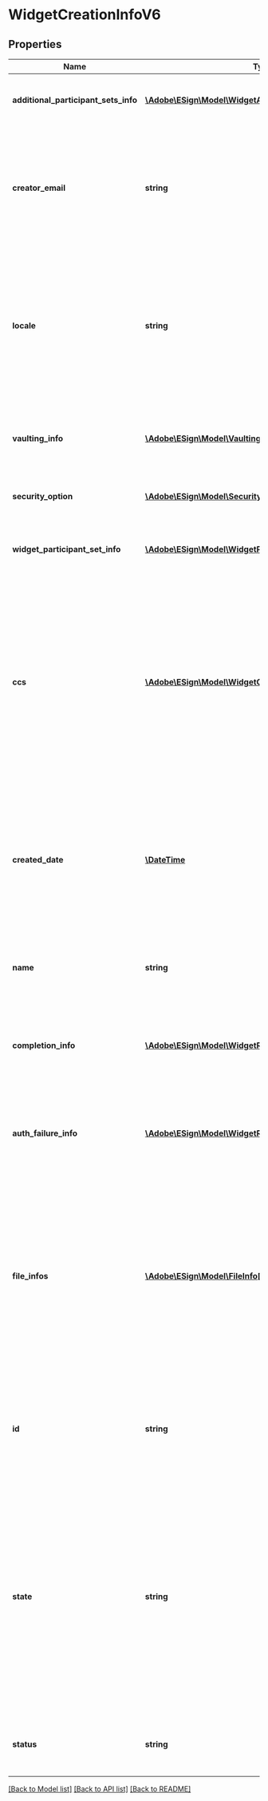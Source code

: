 # WidgetCreationInfoV6

## Properties
Name | Type | Description | Notes
------------ | ------------- | ------------- | -------------
**additional_participant_sets_info** | [**\Adobe\ESign\\Model\WidgetAdditionalParticipationSetInfo[]**](WidgetAdditionalParticipationSetInfo.md) | List of all the participants in the widget except widget signer | [optional] 
**creator_email** | **string** | Email of widget creator. Only returned in GET response. Cannot be provided in POST/PUT request. If provided in POST, it will simply be ignored | [optional] 
**locale** | **string** | The locale associated with this widget - specifies the language for the signing page and emails, for example en_US or fr_FR. If none specified, defaults to the language configured for the widget creator | [optional] 
**vaulting_info** | [**\Adobe\ESign\\Model\VaultingInfo**](VaultingInfo.md) | Vaulting properties that allows Adobe Sign to securely store documents with a vault provider | [optional] 
**security_option** | [**\Adobe\ESign\\Model\SecurityOption**](SecurityOption.md) | Secondary security parameters for the widget | [optional] 
**widget_participant_set_info** | [**\Adobe\ESign\\Model\WidgetParticipantSetInfo**](WidgetParticipantSetInfo.md) | Represents widget participant for whom email should not be provided | [optional] 
**ccs** | [**\Adobe\ESign\\Model\WidgetCcInfo[]**](WidgetCcInfo.md) | A list of one or more email addresses that you want to copy on this transaction. The email addresses will each receive an email when the final agreement created through widget is signed. The email addresses will also receive a copy of the document, attached as a PDF file | [optional] 
**created_date** | [**\DateTime**](\DateTime.md) | Date when widget was created. If provided in POST, it will simply be ignored. Format would be yyyy-MM-dd&#39;T&#39;HH:mm:ssZ. For example, e.g 2016-02-25T18:46:19Z represents UTC time | [optional] 
**name** | **string** | The name of the widget that will be used to identify it, in emails, website and other places | [optional] 
**completion_info** | [**\Adobe\ESign\\Model\WidgetRedirectionInfo**](WidgetRedirectionInfo.md) | URL and associated properties for the success page the widget signer will be taken to after performing desired action on the widget | [optional] 
**auth_failure_info** | [**\Adobe\ESign\\Model\WidgetRedirectionInfo**](WidgetRedirectionInfo.md) | URL and associated properties for the error page the widget signer will be taken after failing to authenticate | [optional] 
**file_infos** | [**\Adobe\ESign\\Model\FileInfo[]**](FileInfo.md) | A list of one or more files (or references to files) that will be used to create the widget. If more than one file is provided, they will be combined before the widget is created. Library documents are not permitted. Note: Only one of the four parameters in every FileInfo object must be specified | [optional] 
**id** | **string** | A resource identifier that can be used to uniquely identify the widget in other apis. If provided in POST, it will simply be ignored | [optional] 
**state** | **string** | The state in which the widget should land. For example in order to create a widget in DRAFT state, field should be DRAFT. The state field will never get returned in GET /widgets/{ID} and will be ignored if provided in PUT /widgets/{ID} call. The eventual status of the widget can be obtained from GET /widgets/ID | [optional] 
**status** | **string** | Status of the Widget. If provided in POST, it will simply be ignored | [optional] 

[[Back to Model list]](../README.md#documentation-for-models) [[Back to API list]](../README.md#documentation-for-api-endpoints) [[Back to README]](../README.md)


